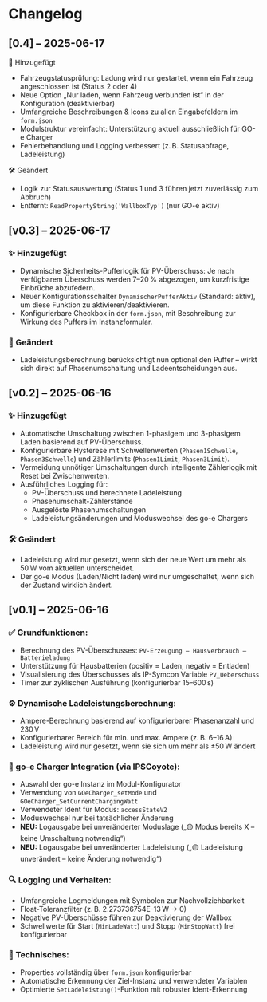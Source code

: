 # Changelog

## [0.4] – 2025-06-17
🚀 Hinzugefügt
- Fahrzeugstatusprüfung: Ladung wird nur gestartet, wenn ein Fahrzeug angeschlossen ist (Status 2 oder 4)
- Neue Option „Nur laden, wenn Fahrzeug verbunden ist“ in der Konfiguration (deaktivierbar)
- Umfangreiche Beschreibungen & Icons zu allen Eingabefeldern im `form.json`
- Modulstruktur vereinfacht: Unterstützung aktuell ausschließlich für GO-e Charger
- Fehlerbehandlung und Logging verbessert (z. B. Statusabfrage, Ladeleistung)

🛠️ Geändert
- Logik zur Statusauswertung (Status 1 und 3 führen jetzt zuverlässig zum Abbruch)
- Entfernt: `ReadPropertyString('WallboxTyp')` (nur GO-e aktiv)

## [v0.3] – 2025-06-17

### ✨ Hinzugefügt
- Dynamische Sicherheits-Pufferlogik für PV-Überschuss: Je nach verfügbarem Überschuss werden 7–20 % abgezogen, um kurzfristige Einbrüche abzufedern.
- Neuer Konfigurationsschalter `DynamischerPufferAktiv` (Standard: aktiv), um diese Funktion zu aktivieren/deaktivieren.
- Konfigurierbare Checkbox in der `form.json`, mit Beschreibung zur Wirkung des Puffers im Instanzformular.

### 🔁 Geändert
- Ladeleistungsberechnung berücksichtigt nun optional den Puffer – wirkt sich direkt auf Phasenumschaltung und Ladeentscheidungen aus.

## [v0.2] – 2025-06-16

### ✨ Hinzugefügt
- Automatische Umschaltung zwischen 1-phasigem und 3-phasigem Laden basierend auf PV-Überschuss.
- Konfigurierbare Hysterese mit Schwellenwerten (`Phasen1Schwelle`, `Phasen3Schwelle`) und Zählerlimits (`Phasen1Limit`, `Phasen3Limit`).
- Vermeidung unnötiger Umschaltungen durch intelligente Zählerlogik mit Reset bei Zwischenwerten.
- Ausführliches Logging für:
  - PV-Überschuss und berechnete Ladeleistung
  - Phasenumschalt-Zählerstände
  - Ausgelöste Phasenumschaltungen
  - Ladeleistungsänderungen und Moduswechsel des go-e Chargers

### 🛠️ Geändert
- Ladeleistung wird nur gesetzt, wenn sich der neue Wert um mehr als 50 W vom aktuellen unterscheidet.
- Der go-e Modus (Laden/Nicht laden) wird nur umgeschaltet, wenn sich der Zustand wirklich ändert.


## [v0.1] – 2025-06-16

### ✅ Grundfunktionen:
- Berechnung des PV-Überschusses: `PV-Erzeugung – Hausverbrauch – Batterieladung`
- Unterstützung für Hausbatterien (positiv = Laden, negativ = Entladen)
- Visualisierung des Überschusses als IP-Symcon Variable `PV_Ueberschuss`
- Timer zur zyklischen Ausführung (konfigurierbar 15–600 s)

### ⚙️ Dynamische Ladeleistungsberechnung:
- Ampere-Berechnung basierend auf konfigurierbarer Phasenanzahl und 230 V
- Konfigurierbarer Bereich für min. und max. Ampere (z. B. 6–16 A)
- Ladeleistung wird nur gesetzt, wenn sie sich um mehr als ±50 W ändert

### 🔌 go-e Charger Integration (via IPSCoyote):
- Auswahl der go-e Instanz im Modul-Konfigurator
- Verwendung von `GOeCharger_setMode` und `GOeCharger_SetCurrentChargingWatt`
- Verwendeter Ident für Modus: `accessStateV2`
- Moduswechsel nur bei tatsächlicher Änderung
- **NEU:** Logausgabe bei unveränderter Moduslage („🟡 Modus bereits X – keine Umschaltung notwendig“)
- **NEU:** Logausgabe bei unveränderter Ladeleistung („🟡 Ladeleistung unverändert – keine Änderung notwendig“)

### 🔍 Logging und Verhalten:
- Umfangreiche Logmeldungen mit Symbolen zur Nachvollziehbarkeit
- Float-Toleranzfilter (z. B. 2.273736754E-13 W → 0)
- Negative PV-Überschüsse führen zur Deaktivierung der Wallbox
- Schwellwerte für Start (`MinLadeWatt`) und Stopp (`MinStopWatt`) frei konfigurierbar

### 🧱 Technisches:
- Properties vollständig über `form.json` konfigurierbar
- Automatische Erkennung der Ziel-Instanz und verwendeter Variablen
- Optimierte `SetLadeleistung()`-Funktion mit robuster Ident-Erkennung
